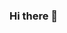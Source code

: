 ### Hi there 👋

<!--
**ssigdel/ssigdel** is a ✨ _special_ ✨ repository because its `README.md` (this file) appears on your GitHub profile.

Here are some ideas to get you started:

- 🔭 I’m currently working on Machine Learning stuff.
- 🌱 I’m currently learning Artificial Intelligence.
- 👯 I’m looking to collaborate on web development projects.
- 🤔 I’m looking for help with Machine Learning and Artificial Intelligence.
- 💬 Ask me about javascript.
- 📫 How to reach me: shirishsigdel26@gmail.com
- 😄 Pronouns: He/His
- ⚡ Fun fact: I am a fitness enthusiast and also love playing cricket.
-->
